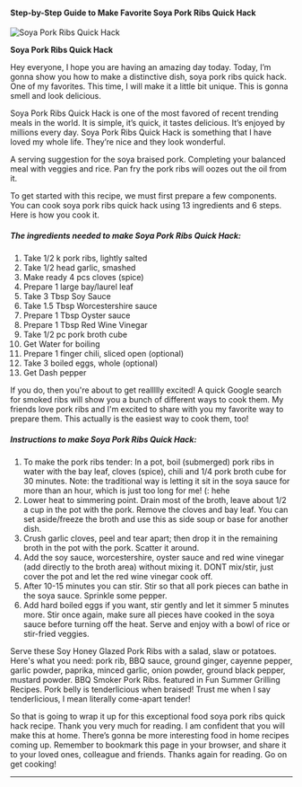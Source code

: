             

#### Step-by-Step Guide to Make Favorite Soya Pork Ribs Quick Hack

![Soya Pork Ribs Quick Hack](https://img-global.cpcdn.com/recipes/675d18a8bafe6227/751x532cq70/soya-pork-ribs-quick-hack-recipe-main-photo.jpg)

**Soya Pork Ribs Quick Hack**

Hey everyone, I hope you are having an amazing day today. Today, I’m gonna show you how to make a distinctive dish, soya pork ribs quick hack. One of my favorites. This time, I will make it a little bit unique. This is gonna smell and look delicious.

Soya Pork Ribs Quick Hack is one of the most favored of recent trending meals in the world. It is simple, it’s quick, it tastes delicious. It’s enjoyed by millions every day. Soya Pork Ribs Quick Hack is something that I have loved my whole life. They’re nice and they look wonderful.

A serving suggestion for the soya braised pork. Completing your balanced meal with veggies and rice. Pan fry the pork ribs will oozes out the oil from it.

To get started with this recipe, we must first prepare a few components. You can cook soya pork ribs quick hack using 13 ingredients and 6 steps. Here is how you cook it.

##### The ingredients needed to make Soya Pork Ribs Quick Hack:

1.  Take 1/2 k pork ribs, lightly salted
2.  Take 1/2 head garlic, smashed
3.  Make ready 4 pcs cloves (spice)
4.  Prepare 1 large bay/laurel leaf
5.  Take 3 Tbsp Soy Sauce
6.  Take 1.5 Tbsp Worcestershire sauce
7.  Prepare 1 Tbsp Oyster sauce
8.  Prepare 1 Tbsp Red Wine Vinegar
9.  Take 1/2 pc pork broth cube
10.  Get Water for boiling
11.  Prepare 1 finger chili, sliced open (optional)
12.  Take 3 boiled eggs, whole (optional)
13.  Get Dash pepper

If you do, then you're about to get reallllly excited! A quick Google search for smoked ribs will show you a bunch of different ways to cook them. My friends love pork ribs and I'm excited to share with you my favorite way to prepare them. This actually is the easiest way to cook them, too!

##### Instructions to make Soya Pork Ribs Quick Hack:

1.  To make the pork ribs tender: In a pot, boil (submerged) pork ribs in water with the bay leaf, cloves (spice), chili and 1/4 pork broth cube for 30 minutes. Note: the traditional way is letting it sit in the soya sauce for more than an hour, which is just too long for me! (: hehe
2.  Lower heat to simmering point. Drain most of the broth, leave about 1/2 a cup in the pot with the pork. Remove the cloves and bay leaf. You can set aside/freeze the broth and use this as side soup or base for another dish.
3.  Crush garlic cloves, peel and tear apart; then drop it in the remaining broth in the pot with the pork. Scatter it around.
4.  Add the soy sauce, worcestershire, oyster sauce and red wine vinegar (add directly to the broth area) without mixing it. DONT mix/stir, just cover the pot and let the red wine vinegar cook off.
5.  After 10-15 minutes you can stir. Stir so that all pork pieces can bathe in the soya sauce. Sprinkle some pepper.
6.  Add hard boiled eggs if you want, stir gently and let it simmer 5 minutes more. Stir once again, make sure all pieces have cooked in the soya sauce before turning off the heat. Serve and enjoy with a bowl of rice or stir-fried veggies.

Serve these Soy Honey Glazed Pork Ribs with a salad, slaw or potatoes. Here's what you need: pork rib, BBQ sauce, ground ginger, cayenne pepper, garlic powder, paprika, minced garlic, onion powder, ground black pepper, mustard powder. BBQ Smoker Pork Ribs. featured in Fun Summer Grilling Recipes. Pork belly is tenderlicious when braised! Trust me when I say tenderlicious, I mean literally come-apart tender!

So that is going to wrap it up for this exceptional food soya pork ribs quick hack recipe. Thank you very much for reading. I am confident that you will make this at home. There’s gonna be more interesting food in home recipes coming up. Remember to bookmark this page in your browser, and share it to your loved ones, colleague and friends. Thanks again for reading. Go on get cooking!

* * *